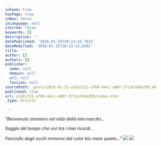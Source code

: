```yaml
---
inFeed: true
hasPage: true
inNav: false
inLanguage: null
starred: false
keywords: []
description: ''
datePublished: '2016-01-25T20:13:43.761Z'
dateModified: '2016-01-25T20:13:33.838Z'
title: ''
author: []
authors: []
publisher:
  name: null
  domain: null
  url: null
  favicon: null
sourcePath: _posts/2016-01-25-a1d2c721-af69-44cc-a00f-2713e76de299.md
published: true
url: a1d2c721-af69-44cc-a00f-2713e76de299/index.html
_type: Article

---
```

_"Benvenuto straniero nel nido della mia nascita..._

_Saggio del tempo che vivi tra i miei ricordi..._

_Fanciullo dagli occhi immensi dal color blu mare quieto..."_
![](https://the-grid-user-content.s3-us-west-2.amazonaws.com/7e9f9426-39ec-4b52-b7e9-5d7884bda749.jpg)
![](https://the-grid-user-content.s3-us-west-2.amazonaws.com/491e05a7-8f07-449d-8307-f61fe65acb15.jpg)